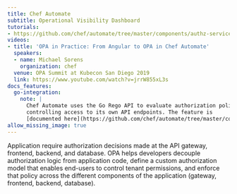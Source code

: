 ```yaml
---
title: Chef Automate
subtitle: Operational Visibility Dashboard
tutorials:
- https://github.com/chef/automate/tree/master/components/authz-service#authz-with-opa
videos:
- title: 'OPA in Practice: From Angular to OPA in Chef Automate'
  speakers:
  - name: Michael Sorens
    organization: chef
  venue: OPA Summit at Kubecon San Diego 2019
  link: https://www.youtube.com/watch?v=jrrW855xL3s
docs_features:
  go-integration:
    note: |
      Chef Automate uses the Go Rego API to evaluate authorization policies
      controlling access to its own API endpoints. The feature is
      [documented here](https://github.com/chef/automate/tree/master/components/authz-service#authz-with-opa).
allow_missing_image: true
---
```

Application require authorization decisions made at the API gateway, frontend, backend, and database.
OPA helps developers decouple authorization logic from application code, define a custom authorization model
that enables end-users to control tenant permissions, and enforce that policy across the different components of the
application (gateway, frontend, backend, database).

